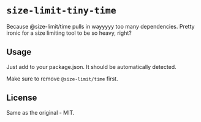 # `size-limit-tiny-time`

Because @size-limit/time pulls in wayyyyy too many dependencies. Pretty ironic for a size limiting tool to be so heavy, right?

## Usage

Just add to your package.json. It should be automatically detected.

Make sure to remove `@size-limit/time` first.

## License

Same as the original - MIT.
